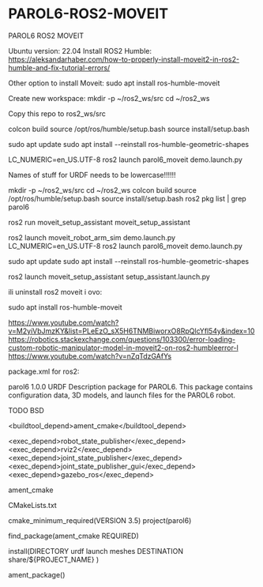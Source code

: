 # PAROL6-ROS2-MOVEIT
PAROL6 ROS2 MOVEIT

  Ubuntu version: 22.04
  Install ROS2 Humble: https://aleksandarhaber.com/how-to-properly-install-moveit2-in-ros2-humble-and-fix-tutorial-errors/
  
  Other option to install Moveit: sudo apt install ros-humble-moveit
  
  Create new workspace:
  mkdir -p ~/ros2_ws/src
  cd ~/ros2_ws
  
  Copy this repo to ros2_ws/src
  
  colcon build
  source /opt/ros/humble/setup.bash
  source install/setup.bash

  sudo apt update
  sudo apt install --reinstall ros-humble-geometric-shapes

  LC_NUMERIC=en_US.UTF-8 ros2 launch parol6_moveit demo.launch.py


Names of stuff for URDF needs to be lowercase!!!!!!

mkdir -p ~/ros2_ws/src
cd ~/ros2_ws
colcon build
source /opt/ros/humble/setup.bash
source install/setup.bash
ros2 pkg list | grep parol6

ros2 run moveit_setup_assistant moveit_setup_assistant


ros2 launch moveit_robot_arm_sim demo.launch.py
LC_NUMERIC=en_US.UTF-8 ros2 launch parol6_moveit demo.launch.py


sudo apt update
sudo apt install --reinstall ros-humble-geometric-shapes

ros2 launch moveit_setup_assistant setup_assistant.launch.py

ili uninstall ros2 moveit i ovo:

sudo apt install ros-humble-moveit

https://www.youtube.com/watch?v=M2yiVbJmzKY&list=PLeEzO_sX5H6TNMBiworxO8RpQlcYfl54y&index=10
https://robotics.stackexchange.com/questions/103300/error-loading-custom-robotic-manipulator-model-in-moveit2-on-ros2-humbleerror-l
https://www.youtube.com/watch?v=nZqTdzGAfYs

package.xml for ros2:

<package format="3">
  <name>parol6</name>
  <version>1.0.0</version>
  <description>
    URDF Description package for PAROL6. This package contains configuration data,
    3D models, and launch files for the PAROL6 robot.
  </description>

  <maintainer email="TODO@email.com">TODO</maintainer>
  <license>BSD</license>

  <buildtool_depend>ament_cmake</buildtool_depend>

  <exec_depend>robot_state_publisher</exec_depend>
  <exec_depend>rviz2</exec_depend>
  <exec_depend>joint_state_publisher</exec_depend>
  <exec_depend>joint_state_publisher_gui</exec_depend>
  <exec_depend>gazebo_ros</exec_depend>

  <export>
    <build_type>ament_cmake</build_type>
  </export>
</package>


CMakeLists.txt

cmake_minimum_required(VERSION 3.5)
project(parol6)

find_package(ament_cmake REQUIRED)

install(DIRECTORY urdf launch meshes
  DESTINATION share/${PROJECT_NAME}
)

ament_package()

